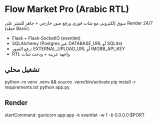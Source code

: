 # Flow Market Pro (Arabic RTL)
سوق إلكتروني مع شات فوري ورفع صور خارجي + جاهز للنشر على Render 24/7 (خطة Basic).
- Flask + Flask-SocketIO (eventlet)
- SQLAlchemy (Postgres عبر DATABASE_URL أو SQLite)
- رفع الصور: EXTERNAL_UPLOAD_URL أو IMGBB_API_KEY
- RTL واجهة عربية + ودجت شات

## تشغيل محلي
python -m venv .venv && source .venv/bin/activate
pip install -r requirements.txt
python app.py

## Render
startCommand: gunicorn app:app -k eventlet -w 1 -b 0.0.0.0:$PORT
